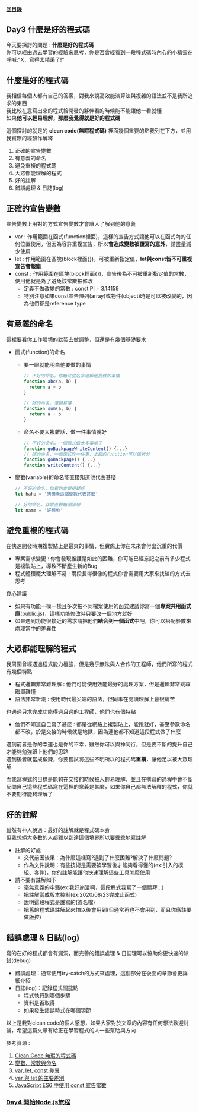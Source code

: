 #### [回目錄](../README.md)
## Day3 什麼是好的程式碼

今天要探討的問題 : **什麼是好的程式碼**  
你可以經由過去學習的經驗來思考，你是否曾經看到一段程式碼時內心的小精靈在呼喊:"X，寫得太精采了!"  
 
什麼是好的程式碼
----
我相信每個人都有自己的答案，對我來說高效能演算法與複雜的語法並不是我所追求的東西  
我比較在意寫出來的程式給開發的夥伴看的時候能不能讓他一看就懂  
如果**他可以輕易理解，那麼我覺得就是好的程式碼**  

這個探討的就是的 **clean code(無暇程式碼)** 裡面幾個重要的點我列在下方，並用我實際的經驗作解釋
1. 正確的宣告變數
2. 有意義的命名
3. 避免重複的程式碼
4. 大眾都能理解的程式
5. 好的註解
6. 錯誤處理 & 日誌(log)

正確的宣告變數
----
宣告變數上用對的方式宣告變數才會讓人了解到他的意義  
* var : 作用範圍在函式(function裡面)，這樣的宣告方式讓他可以在函式內的任何位置使用，但因為容許重複宣告，所以**會造成變數被覆寫的意外**，請盡量減少使用
* let : 作用範圍在區塊(block裡面{})，可被重新指定值，**let與const皆不可重複宣告會報錯**
* const : 作用範圍在區塊(block裡面{})，宣告後為不可被重新指定值的常數，使用他就是為了避免該常數被修改
    * 定義不做改變的常數 : const PI = 3.14159
    * 特別注意如果const宣告陣列(array)或物件(object)時是可以被改變的，因為他們都是reference type

有意義的命名
----
這裡要看你工作環境的默契去做調整，但還是有幾個基礎要求  
* 函式(function)的命名
    * 要一眼就能明白他要做的事情
        ```js
        // 不好的命名，你無法從名字理解他要做的事情
        function abc(a, b) {
          return a + b
        }

        // 好的命名，淺顯易懂
        function sum(a, b) {
          return a + b
        }
        ```
    * 命名不要太複雜話，做一件事情就好
        ```js
        // 不好的命名，一個函式做太多事情了
        function goBackpageWriteContent() {...}
        // 好的命名，一個函式昨一件事，上面的function可以做拆分
        function goBackpage() {...}
        function writeContent() {...}
        ```
  
* 變數(variable)的命名能直接知道他代表甚麼
  ```js
  // 不好的命名，你看到會覺得疑惑
  let haha = '猜猜看這個變數代表甚麼'

  // 好的命名，非常直觀無須猜想
  let name = '好想兔'
  ```

避免重複的程式碼
----
在快速開發時期複製貼上是最爽的事情，但實際上你在未來會付出沉重的代價  
* 專案需求變更 : 你會發現維護是如此的困難，你可能已經忘記之前有多少程式是複製貼上，導致不斷產生新的Bug
* 程式體積龐大理解不易 : 兩段長得很像的程式你會需要用大家來找碴的方式去思考

良心建議
* 如果有功能一模一樣且多次被不同檔案使用的函式建議你寫一個**專案共用函式庫**(public.js)，這樣功能修改時只要改一個地方就好
* 如果遇到功能很接近的需求請把他們**結合到一個函式**中吧，你可以搭配參數來處理當中的差異性

大眾都能理解的程式
----
我周圍曾經遇過程式能力極強，但是幾乎無法與人合作的工程師，他們所寫的程式有幾個特點
* 程式邏輯非常難理解 : 他們可能使用效能最好的處理方案，但是邏輯非常跳躍晦澀難懂
* 語法非常新潮 : 使用時代最尖端的語法，但同事在閱讀理解上會很痛苦  

也遇過只求完成功能得過且過的工程師，他們也有個特點
* 他們不知道自己寫了甚麼 : 都是從網路上複製貼上，能跑就好，甚至參數命名都不改，於是交接的時候就是地獄，因為連他都不知道這段程式做了什麼

遇到前者是你的幸運也是你的不幸，雖然你可以與神同行，但是要不斷的提升自己才能夠勉強跟上他們的思路  
遇到後者就當成鍛鍊，你要嘗試將這些不明所以的程式碼**重構**，讓他足以被大眾理解  

而我寫程式的目標是能夠在交接的時候被人輕易理解，並且在撰寫的過程中會不斷反問自己這些程式碼寫在這裡的意義是甚麼，如果你自己都無法解釋的程式，你就不要期待能夠理解了  

好的註解
---
雖然有神人說過：最好的註解就是程式碼本身  
但我想絕大多數的人都難以到達這個境界所以要乖乖地寫註解
* 註解的好處
    * 交代前因後果：為什麼這樣寫?遇到了什麼困難?解決了什麼問題?
    * 作為文件說明：有些技術是需要被學習後才能夠看得懂的(ex:引入的模組、套件)，你的註解能讓他快速理解這些工具怎麼使用
* 請不要有註解如下
    * 毫無意義的牢騷(ex:我好崩潰啊，這段程式我寫了一個禮拜...)
    * 把註解當成版本控制(ex:2020/08/23完成此函式)
    * 說明這段程式是誰寫的(簽名檔)
    * 把舊的程式碼註解起來怕以後會用到(但通常再也不會用到，而且你應該要做版控)

錯誤處理 & 日誌(log)
---
寫的在好的程式都會有漏洞，而完善的錯誤處理 & 日誌理可以協助你更快速的除錯(debug)
* 錯誤處理：通常使用try-catch的方式來處理，這個部分在後面的章節會更詳細介紹
* 日誌(log)：記錄程式關鍵點
    * 程式執行到哪個步驟
    * 資料是否取得
    * 如果發生錯誤時式在哪個環節  

以上是我對clean code的個人感想，如果大家對於文章的內容有任何想法歡迎討論，希望這篇文章有給正在學習程式的人一些幫助與方向

參考資源 : 
1. [Clean Code 無瑕的程式碼](https://medium.com/%E6%89%8B%E5%AF%AB%E7%AD%86%E8%A8%98/clean-code-index-51e209cc47db)
2. [變數、常數與命名](https://eyesofkids.gitbooks.io/javascript-start-from-es6/content/part3/var_const_naming.html)
3. [var, let, const 差異](https://medium.com/@totoroLiu/javascript-var-let-const-%E5%B7%AE%E7%95%B0-e3d930521230)
4. [var 與 let 的主要差別](https://medium.com/@realdennis/%E9%96%92%E8%81%8A-var%E8%88%87let%E7%9A%84%E6%87%B6%E4%BA%BA%E5%8C%85-javascript-b5a3f40ee28d)
5. [JavaScript ES6 中使用 const 宣告常數](https://pjchender.blogspot.com/2017/01/const.html)
### [Day4 開始Node.js旅程](/day4/README.md)
